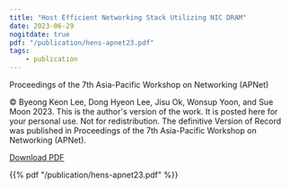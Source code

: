 ```yaml
---
title: "Host Efficient Networking Stack Utilizing NIC DRAM"
date: 2023-06-29
nogitdate: true
pdf: "/publication/hens-apnet23.pdf"
tags:
    - publication
---
```


Proceedings of the 7th Asia-Pacific Workshop on Networking (APNet)

© Byeong Keon Lee, Dong Hyeon Lee, Jisu Ok, Wonsup Yoon, and Sue Moon 2023. This is the author's version of the work. It is posted here for your personal use. Not for redistribution. The definitive Version of Record was published in Proceedings of the 7th Asia-Pacific Workshop on Networking (APNet).

[Download PDF](/publication/hens-apnet23.pdf)

{{% pdf "/publication/hens-apnet23.pdf" %}}
